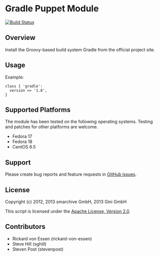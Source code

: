 Gradle Puppet Module
====================

[![Build Status](https://secure.travis-ci.org/gini/puppet-gradle.png)](http://travis-ci.org/gini/puppet-gradle)

Overview
--------

Install the Groovy-based build system Gradle from the official project site.


Usage
-----

Example:

    class { 'gradle':
      version => '1.8',
    }


Supported Platforms
-------------------

The module has been tested on the following operating systems. Testing and patches for other platforms are welcome.

* Fedora 17
* Fedora 18
* CentOS 6.5

Support
-------

Please create bug reports and feature requests in [GitHub issues](https://github.com/gini/puppet-gradle/issues).


License
-------

Copyright (c) 2012, 2013 smarchive GmbH, 2013 Gini GmbH

This script is licensed under the [Apache License, Version 2.0](http://www.apache.org/licenses/LICENSE-2.0.html).


Contributors
------------

* Rickard von Essen (rickard-von-essen)
* Steve Hill (sghill)
* Steven Post (stevenpost)
